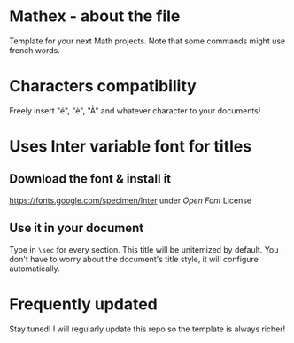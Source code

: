 # Mathex - about the file
Template for your next Math projects. Note that some commands might use french words.

# Characters compatibility
Freely insert "é", "è", "À" and whatever character to your documents!

# Uses Inter variable font for titles
## Download the font & install it
https://fonts.google.com/specimen/Inter under *Open Font* License

## Use it in your document
Type in `\sec` for every section. This title will be unitemized by default.
You don't have to worry about the document's title style, it will configure automatically.

# Frequently updated
Stay tuned! I will regularly update this repo so the template is always richer!
